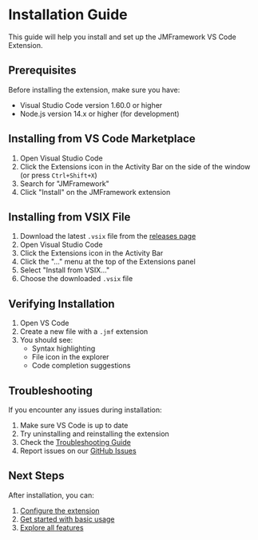 # Installation Guide

This guide will help you install and set up the JMFramework VS Code Extension.

## Prerequisites

Before installing the extension, make sure you have:
- Visual Studio Code version 1.60.0 or higher
- Node.js version 14.x or higher (for development)

## Installing from VS Code Marketplace

1. Open Visual Studio Code
2. Click the Extensions icon in the Activity Bar on the side of the window (or press `Ctrl+Shift+X`)
3. Search for "JMFramework"
4. Click "Install" on the JMFramework extension

## Installing from VSIX File

1. Download the latest `.vsix` file from the [releases page](https://github.com/Nanaimo2013/jmframework-vscode/releases)
2. Open Visual Studio Code
3. Click the Extensions icon in the Activity Bar
4. Click the "..." menu at the top of the Extensions panel
5. Select "Install from VSIX..."
6. Choose the downloaded `.vsix` file

## Verifying Installation

1. Open VS Code
2. Create a new file with a `.jmf` extension
3. You should see:
   - Syntax highlighting
   - File icon in the explorer
   - Code completion suggestions

## Troubleshooting

If you encounter any issues during installation:

1. Make sure VS Code is up to date
2. Try uninstalling and reinstalling the extension
3. Check the [Troubleshooting Guide](../troubleshooting/common-issues.md)
4. Report issues on our [GitHub Issues](https://github.com/Nanaimo2013/jmframework-vscode/issues)

## Next Steps

After installation, you can:
1. [Configure the extension](./configuration.md)
2. [Get started with basic usage](./quick-start.md)
3. [Explore all features](../features/README.md) 